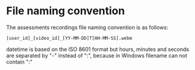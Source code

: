 # File naming convention

The assessments recordings file naming convention is as follows:

```[user_id]_[video_id]_[YY-MM-DD]T[HH-MM-SS].webm```

datetime is based on the ISO 8601 format but hours, minutes and seconds are separated by "-" instead of ":",
because in Windows filename can not contain ":"